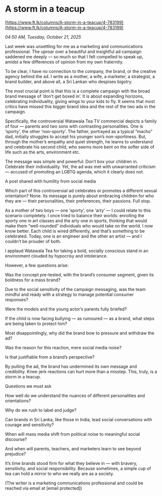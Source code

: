 # A storm in a teacup

[https://www.ft.lk/columns/A-storm-in-a-teacup/4-783199](https://www.ft.lk/columns/A-storm-in-a-teacup/4-783199)

*04:50 AM, Tuesday, October 21, 2025*

Last week was unsettling for me as a marketing and communications professional. The uproar over a beautiful and insightful ad campaign saddened me deeply — so much so that I felt compelled to speak up, amidst a few differences of opinion from my own fraternity.

To be clear, I have no connection to the company, the brand, or the creative agency behind the ad. I write as a mother, a wife, a marketer, a strategist, a brand builder, and above all, a Sri Lankan who despises bigotry.

The most crucial point is that this is a complete campaign with the broad brand message of ‘don’t get boxed in’. It is about expanding horizons, celebrating individuality, giving wings to your kids to fly. It seems that most critics have missed this bigger brand idea and the rest of the two ads in the campaign.

Specifically, the controversial Watawala Tea TV commercial depicts a family of four — parents and two sons with contrasting personalities. One is ‘sporty’, the other ‘non-sporty’. The father, portrayed as a typical “macho” dad, initially struggles to accept his younger son’s non-sportiness. But, through the mother’s empathy and quiet strength, he learns to understand and celebrate his second child, who seems more bent on the softer side of life such as the arts, environment etc.

The message was simple and powerful: Don’t box your children in. Celebrate their individuality. Yet, the ad was met with unwarranted criticism — accused of promoting an LGBTQ agenda, which it clearly does not.

A post shared with humility from social media

Which part of this controversial ad celebrates or promotes a different sexual orientation? None. Its message is purely about embracing children for who they are — their personalities, their preferences, their passions. Full stop.

As a mother of two boys — one ‘sporty’, one ‘arty’ — I could relate to this scenario completely. I once tried to balance their worlds: enrolling the sporty one in art classes and the arty one in sports, thinking that would make them “well-rounded” individuals who would take on the world. I now know better. Each child is wired differently, and that’s something to be celebrated. Today, one is an engineer and the other an artist — and I couldn’t be prouder of both.

I applaud Watawala Tea for taking a bold, socially conscious stand in an environment clouded by hypocrisy and intolerance.

However, a few questions arise:

Was the concept pre-tested, with the brand’s consumer segment, given its boldness for a mass brand?

Due to the social sensitivity of the campaign messaging, was the team mindful and ready with a strategy to manage potential consumer responses?

Were the models and the young actor’s parents fully briefed?

If the child is now facing bullying — as rumoured — as a brand, what steps are being taken to protect him?

Most disappointingly, why did the brand bow to pressure and withdraw the ad?

Was the reason for this reaction, mere social media noise?

Is that justifiable from a brand’s perspective?

By pulling the ad, the brand has undermined its own message and credibility. Knee-jerk reactions can hurt more than a misstep. This, truly, is a storm in a teacup.

Questions we must ask

How well do we understand the nuances of different personalities and orientations?

Why do we rush to label and judge?

Can brands in Sri Lanka, like those in India, lead social conversations with courage and sensitivity?

When will mass media shift from political noise to meaningful social discourse?

And when will parents, teachers, and marketers learn to see beyond prejudice?

It’s time brands stood firm for what they believe in — with bravery, sensitivity, and social responsibility. Because sometimes, a simple cup of tea can hold a mirror to who we really are as a society.

(The writer is a marketing communications professional and could be reached via email at [email protected])


